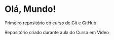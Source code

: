 # Olá, Mundo!
 Primeiro repositório do curso de Git e GitHub

 Repositório criado durante aula do Curso em Vídeo
